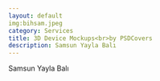 ```yaml
---
layout: default
img:bihsam.jpeg
category: Services
title: 3D Device Mockups<br>by PSDCovers
description: Samsun Yayla Balı
---
```

  Samsun Yayla Balı
